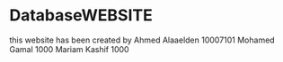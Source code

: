 # DatabaseWEBSITE
this website has been created by
Ahmed Alaaelden        10007101
Mohamed Gamal          1000
Mariam Kashif          1000
